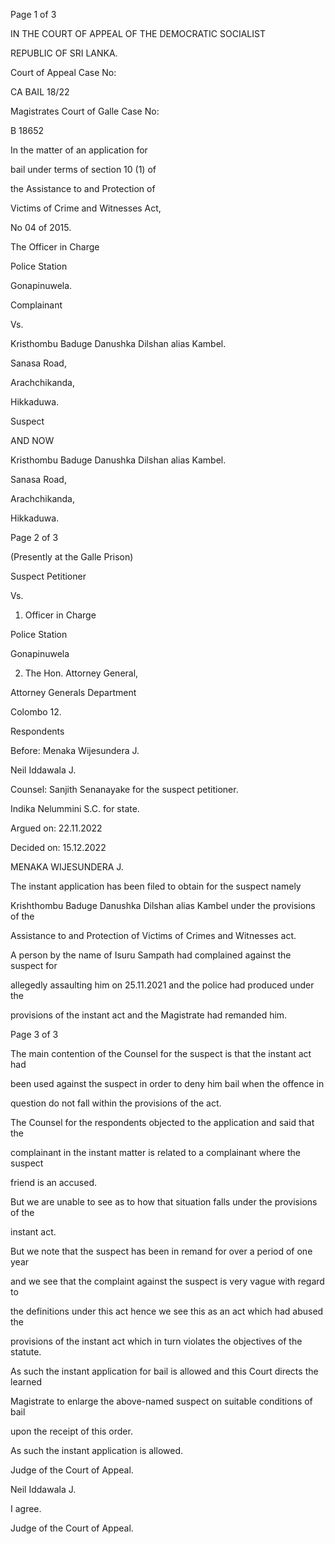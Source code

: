 Page 1 of 3

IN THE COURT OF APPEAL OF THE DEMOCRATIC SOCIALIST

REPUBLIC OF SRI LANKA.

Court of Appeal Case No:

CA BAIL 18/22

Magistrates Court of Galle Case No:

B 18652

In the matter of an application for

bail under terms of section 10 (1) of

the Assistance to and Protection of

Victims of Crime and Witnesses Act,

No 04 of 2015.

The Officer in Charge

Police Station

Gonapinuwela.

Complainant

Vs.

Kristhombu Baduge Danushka Dilshan alias Kambel.

Sanasa Road,

Arachchikanda,

Hikkaduwa.

Suspect

AND NOW

Kristhombu Baduge Danushka Dilshan alias Kambel.

Sanasa Road,

Arachchikanda,

Hikkaduwa.

Page 2 of 3

(Presently at the Galle Prison)

Suspect Petitioner

Vs.

1) Officer in Charge

Police Station

Gonapinuwela

2) The Hon. Attorney General,

Attorney Generals Department

Colombo 12.

Respondents

Before: Menaka Wijesundera J.

Neil Iddawala J.

Counsel: Sanjith Senanayake for the suspect petitioner.

Indika Nelummini S.C. for state.

Argued on: 22.11.2022

Decided on: 15.12.2022

MENAKA WIJESUNDERA J.

The instant application has been filed to obtain for the suspect namely

Krishthombu Baduge Danushka Dilshan alias Kambel under the provisions of the

Assistance to and Protection of Victims of Crimes and Witnesses act.

A person by the name of Isuru Sampath had complained against the suspect for

allegedly assaulting him on 25.11.2021 and the police had produced under the

provisions of the instant act and the Magistrate had remanded him.

Page 3 of 3

The main contention of the Counsel for the suspect is that the instant act had

been used against the suspect in order to deny him bail when the offence in

question do not fall within the provisions of the act.

The Counsel for the respondents objected to the application and said that the

complainant in the instant matter is related to a complainant where the suspect

friend is an accused.

But we are unable to see as to how that situation falls under the provisions of the

instant act.

But we note that the suspect has been in remand for over a period of one year

and we see that the complaint against the suspect is very vague with regard to

the definitions under this act hence we see this as an act which had abused the

provisions of the instant act which in turn violates the objectives of the statute.

As such the instant application for bail is allowed and this Court directs the learned

Magistrate to enlarge the above-named suspect on suitable conditions of bail

upon the receipt of this order.

As such the instant application is allowed.

Judge of the Court of Appeal.

Neil Iddawala J.

I agree.

Judge of the Court of Appeal.